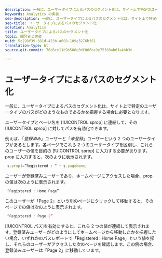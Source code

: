 ```yaml
---
description: 一般に、ユーザータイプによるパスのセグメント化は、サイト上で特定のユーザータイプのパスがどのようなものであるかを把握する場合に必要となります。
keywords: Analytics の実装
seo-description: 一般に、ユーザータイプによるパスのセグメント化は、サイト上で特定のユーザータイプのパスがどのようなものであるかを把握する場合に必要となります。
seo-title: ユーザータイプによるパスのセグメント化
solution: Analytics
title: ユーザータイプによるパスのセグメント化
topic: 開発者と実装
uuid: 5c298f39-381d-453b-a608-109e3276b361
translation-type: ht
source-git-commit: 76d0ce11d9b560e0df866be9e753804b6fa4bb3d

---
```



# ユーザータイプによるパスのセグメント化

一般に、ユーザータイプによるパスのセグメント化は、サイト上で特定のユーザータイプのパスがどのようなものであるかを把握する場合に必要となります。

ユーザータイプとページ名を [!UICONTROL sprop] に連結して、その [!UICONTROL sprop] に対してパスを有効化できます。

例えば、「_登録済み_」ユーザーと「_未登録_」ユーザーという 2 つのユーザータイプがあるとします。各ページでこれら 2 つのユーザータイプを区別し、これらのユーザーの値を目的の [!UICONTROL sprop] に入力する必要があります。prop に入力すると、次のように表示されます。

```js
 s.prop1=”Registered : “ + s.pageName;
```

ユーザーが登録済みユーザーであり、ホームページにアクセスした場合、prop の値は次のように表示されます。

```js
 “Registered : Home Page”
```

このユーザーが「Page 2」という別のページにクリックして移動すると、そのページでの値は次のように表示されます。

```js
 “Registered : Page 2”
```

[!UICONTROL パス]を有効にすると、これら 2 つの値が連続して表示されます。登録済みユーザーがどのようにしてホームページから移動したかを把握したい場合、いずれかのパスレポートで「Registered : Home Page」という値を探し、それらのユーザーがアクセスした次のページを確認します。この例の場合、登録済みユーザーは「Page 2」に移動しています。
